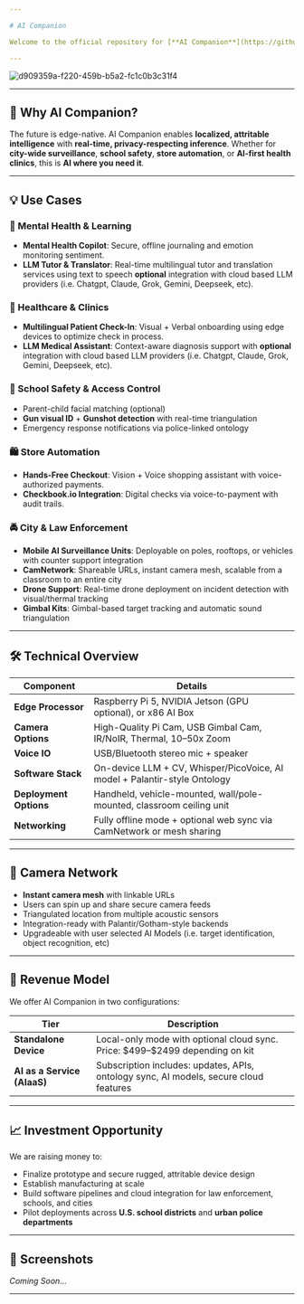 ```yaml
---

# AI Companion

Welcome to the official repository for [**AI Companion**](https://github.com/caddison/AICompanion) — a revolutionary **portable AI assistant** integrating **computer vision**, **multilingual LLMs**, **voice control**, and **Palantir-style ontology systems** to solve real-world problems across security, education, health, and automation.

---
```


![d909359a-f220-459b-b5a2-fc1c0b3c31f4](https://github.com/user-attachments/assets/b2999b3b-e889-4775-8fe4-94e0b45f5290)

---

## 🚀 Why AI Companion?

The future is edge-native. AI Companion enables **localized, attritable intelligence** with **real-time, privacy-respecting inference**. Whether for **city-wide surveillance**, **school safety**, **store automation**, or **AI-first health clinics**, this is **AI where you need it**.

---

## 💡 Use Cases

### 🧠 Mental Health & Learning

* **Mental Health Copilot**: Secure, offline journaling and emotion monitoring sentiment.
* **LLM Tutor & Translator**: Real-time multilingual tutor and translation services using text to speech **optional** integration with cloud based LLM providers (i.e. Chatgpt, Claude, Grok, Gemini, Deepseek, etc).

### 🏥 Healthcare & Clinics

* **Multilingual Patient Check-In**: Visual + Verbal onboarding using edge devices to optimize check in process.
* **LLM Medical Assistant**: Context-aware diagnosis support with **optional** integration with cloud based LLM providers (i.e. Chatgpt, Claude, Grok, Gemini, Deepseek, etc).

### 🏫 School Safety & Access Control

* Parent-child facial matching (optional)
* **Gun visual ID** + **Gunshot detection** with real-time triangulation
* Emergency response notifications via police-linked ontology

### 🛍️ Store Automation

* **Hands-Free Checkout**: Vision + Voice shopping assistant with voice-authorized payments.
* **Checkbook.io Integration**: Digital checks via voice-to-payment with audit trails.

### 🚔 City & Law Enforcement

* **Mobile AI Surveillance Units**: Deployable on poles, rooftops, or vehicles with counter support integration
* **CamNetwork**: Shareable URLs, instant camera mesh, scalable from a classroom to an entire city
* **Drone Support**: Real-time drone deployment on incident detection with visual/thermal tracking
* **Gimbal Kits**: Gimbal-based target tracking and automatic sound triangulation

---

## 🛠️ Technical Overview

| Component              | Details                                                                       |
| ---------------------- | ----------------------------------------------------------------------------- |
| **Edge Processor**     | Raspberry Pi 5, NVIDIA Jetson (GPU optional), or x86 AI Box                   |
| **Camera Options**     | High-Quality Pi Cam, USB Gimbal Cam, IR/NoIR, Thermal, 10–50x Zoom            |
| **Voice IO**           | USB/Bluetooth stereo mic + speaker                                            |
| **Software Stack**     | On-device LLM + CV, Whisper/PicoVoice, AI model + Palantir-style Ontology     |
| **Deployment Options** | Handheld, vehicle-mounted, wall/pole-mounted, classroom ceiling unit          |
| **Networking**         | Fully offline mode + optional web sync via CamNetwork or mesh sharing         |

---

## 📡 Camera Network

* **Instant camera mesh** with linkable URLs
* Users can spin up and share secure camera feeds
* Triangulated location from multiple acoustic sensors
* Integration-ready with Palantir/Gotham-style backends
* Upgradeable with user selected AI Models (i.e. target identification, object recognition, etc)

---

## 💼 Revenue Model

We offer AI Companion in two configurations:

| Tier                                   | Description                                                                                |
| -------------------------------------- | ------------------------------------------------------------------------------------------ |
| **Standalone Device**                  | Local-only mode with optional cloud sync. Price: \$499–\$2499 depending on kit             |
| **AI as a Service (AIaaS)**            | Subscription includes: updates, APIs, ontology sync, AI models, secure cloud features      |

---

## 📈 Investment Opportunity

We are raising money to:

* Finalize prototype and secure rugged, attritable device design
* Establish manufacturing at scale
* Build software pipelines and cloud integration for law enforcement, schools, and cities
* Pilot deployments across **U.S. school districts** and **urban police departments** 

---

## 📸 Screenshots

*Coming Soon...*

---

